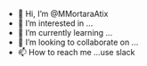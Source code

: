 - 👋 Hi, I’m @MMortaraAtix
- 👀 I’m interested in ...
- 🌱 I’m currently learning ...
- 💞️ I’m looking to collaborate on ...
- 📫 How to reach me ...use slack

<!---
MMortaraAtix/MMortaraAtix is a ✨ special ✨ repository because its `README.md` (this file) appears on your GitHub profile.
You can click the Preview link to take a look at your changes.
--->
